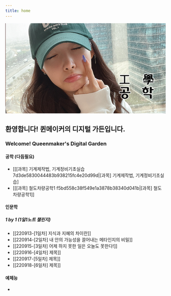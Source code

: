 ```yaml
---
title: home
---
```


<img src="/assets/thumbnail.jpg"/>

## 환영합니다! 퀸메이커의 디지털 가든입니다.
### Welcome! Queenmaker's Digital Garden

#### 공학 (다듬필요)
- [[[과목] 기계제작법, 기계정비기초실습 7d3de5830044483b938215fc4e20d99d|[과목] 기계제작법, 기계정비기초실습]
- [[[과목] 철도차량공학1 f5bd558c38f549e1a3878b38340d041b|[과목] 철도차량공학1]]

#### 인문학

##### 1 by 1 (1일1노트 챌린지)
- [[220913-[1일차] 지식과 지혜의 차이란]]
- [[220914-[2일차] 내 안의 가능성을 끌어내는 메타인지의 비밀]]
- [[220915-[3일차] 어제 하지 못한 일은 오늘도 못한다!]]
- [[220916-[4일차] 제목]]
- [[220917-[5일차] 제목]]
- [[220918-[6일차] 제목]]

#### 예체능
- 

